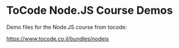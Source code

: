 # ToCode Node.JS Course Demos

Demo files for the Node.JS course from tocode:

https://www.tocode.co.il/bundles/nodejs
